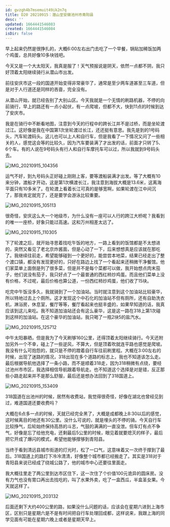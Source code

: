 ```yaml
---
id: gvzgh4b7msemuit49ik2n7q
title: D20 20210915：潜山至安徽池州市青阳县
desc: ''
updated: 1664441546083
created: 1664441546084
isDir: false
---
```

早上起来仍然是很挣扎的，大概6:00左右出门去吃了一个早餐，锅贴加稀饭加两个鸡蛋，总共好像10多块钱吧。

今天又是一个大太阳天，我真是服了！天气预报说是阴天，依然一点都不阴，我只好顶着太阳继续骑行从潜山市出发。

前往安庆市这一段的国道开始变得非常豪华了，通常是至少两车道甚至三车道，但是对于人行道还是同样的吝啬，完全没有。

从潜山开始，就已经告别了大别山区。今天我就是一个无情的刷路机器，不停的向前骑行，早上的路还有一点小起伏，有一点爬坡，但都不大，快到11点的时候到达了安庆市。

我是在骑行中不断看地图，注意到今天的行程中的跨长江并不是过桥，而是坐轮渡过江。这好像是我在中国第1次坐轮渡过长江，还还挺有意思。我先是到的1号码头，汽车轮渡码头。这儿也可以上人和自行车，但是我看了一下情况又问了一些相关的人，感觉这会等的比较久，因为汽车要装满了才出发的话，前面才只转了5、6个车。有的人说在9号码头有行人和自行车摩托车可以过，所以我就到9号码头去。

![IMG_20210915_104356](https://ridemypic.oss-cn-chengdu.aliyuncs.com/rideimg/IMG_20210915_104356.jpg)

运气不好，到九号码头正好碰上刚刚上客，要等渡船装满才出发。等了大概有10来分钟，渡船才开动，这是第1次横渡长江，我注意到海拔大概是13.6米，这离海平面只有10多米了。在轮渡上看着长江可真的是够宽啊，如果轮渡在江中间沉了，那我肯定就完了，还是要学会游泳比较重要。

![IMG_20210915_105113](https://ridemypic.oss-cn-chengdu.aliyuncs.com/rideimg/IMG_20210915_105113.jpg)

很奇怪，安庆这么大一个地级市，为什么没有一座可以人行的跨江大桥呢？我看到的唯一一座桥，好象只能过高速。这和万州相差太远了。

![IMG_20210915_110305](https://ridemypic.oss-cn-chengdu.aliyuncs.com/rideimg/IMG_20210915_110305.jpg)

下了轮渡之后，就开始寻思着找吃午饭的地方，一路上看到的饭馆都是不太想进的，突然又看见了老北京炸酱面，但是心动了一下，后来想想真是应该就在那吃了。我继续往前走，希望能够碰到一个更好的，能尝尝本地菜，结果已经走出了整个渡口镇，都没有发现更好的，只好在路边上找了一个看起来还稍微干净餐馆。他们家菜单上面倒是列了很多菜，但是并不是每个菜都可以做，我开始想点肉末茄子，他们说没有茄子，我只好点了一个最普通的西红柿炒鸡蛋。而且他们菜单上没有价格，不过呢，最后价格也算公道，一份西红柿炒鸡蛋，他们收了15块。

吃完中午饭没多久，我就骑到了一个加油站。当时就注意到这个加油站比较豪华，所以特地过去上个厕所。这才发现这个中石化的加油站不但有厕所，还有自助洗衣机，淋浴房，休息室，餐厅等等，餐厅看起来也挺丰盛的，如果早知道的话，我真应该到这儿来吃。我不知道加油站还会有这么豪华，这是这一路在318上第1次碰到这样的加油站。在这个豪华的加油站，我只喝了一瓶2块5的盐汽水。

![IMG_20210915_125712](https://ridemypic.oss-cn-chengdu.aliyuncs.com/rideimg/IMG_20210915_125712.jpg)

中午太阳暴晒，但是我为了今天刷够160公里，还得顶着太阳继续骑行。今天还附加另外一个不幸，碰上了一些逆风，不算大，但是顶着吹就连平路也感觉是爬坡。我没有什么可抱怨的，就只是不停的蹬着自行车往前刷里程。大概在3:00左右的时候，出现了迷路的情况，318出现在多个道路的标志上，我也不知道该怎么走。最后根据导航他选择了一条小路，而不是顺着318走，因为318稍微有点绕，要经过池州市市区，我选择相信导航跟着导航走。也不知道这个选择是对是错，反正那些小路走起来并不是那么舒服，最后还是想办法回到了318国道上。

![IMG_20210915_153409](https://ridemypic.oss-cn-chengdu.aliyuncs.com/rideimg/IMG_20210915_153409.jpg)

318国道在出池州的时候，居然有收费站，我觉得很奇怪，好像在湖北也曾经见到过，难道国道还要收费吗？

大概在6点多一点的时候，天就已经完全黑了，大概是成都晚上8:30以后的感觉，这时候离目的地还有30公里。没什么可说的，就是埋头的不停的骑。今天自行车比较挣气，后轮始终保持高昂的斗志，气鼓的满满的一直没泄。但车灯有点不争气，好像是忘了给他充电，还剩最后5公里的时候，眼见着就要熄灭的样子，最后把它开成了爆闪的模式，希望他能够撑够到青阳县。

当终于看到清远县城市街道的灯光时，松了一口气，这意味着又一次终于撑到了最后。318国道上的路灯下冷冷清清，好像整个城市都已经搬走了。其实是318对于青阳县来说已经成了绕城公路了，他的城市中心还要往里面走。

我大概往里走了两公里到达市区住下，这一次住了个价值100元诡异的圆床房。没有力气也没有胃口再出去找吃的，叫了水果外卖，吃了一盒西瓜，半盒圣女果。今天就这样了。

![IMG_20210915_203132](https://ridemypic.oss-cn-chengdu.aliyuncs.com/rideimg/IMG_20210915_203132.jpg)

后面还剩下大约400公里的路，如果没什么问题的话，应该会在星期六进到上海市区，区别只是星期六是不是有时间把自行车处理回成都，这样说来，我跟上海的同学见面有可能在星期六晚上或者是星期天早上。

